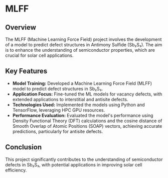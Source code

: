 # MLFF

## Overview
The MLFF (Machine Learning Force Field) project involves the development of a model to predict defect structures in Antimony Sulfide (Sb₂S₃). The aim is to enhance the understanding of semiconductor properties, which are crucial for solar cell applications.

## Key Features
- **Model Training:** Developed a Machine Learning Force Field (MLFF) model to predict defect structures in Sb₂S₃.
- **Application Focus:** Fine-tuned the ML models for vacancy defects, with extended applications to interstitial and antisite defects.
- **Technologies Used:** Implemented the models using Python and TensorFlow, leveraging HPC GPU resources.
- **Performance Evaluation:** Evaluated the model's performance using Density Functional Theory (DFT) calculations and the cosine distance of Smooth Overlap of Atomic Positions (SOAP) vectors, achieving accurate predictions, particularly for antisite defects.

## Conclusion
This project significantly contributes to the understanding of semiconductor defects in Sb₂S₃, with potential applications in improving solar cell efficiency.

